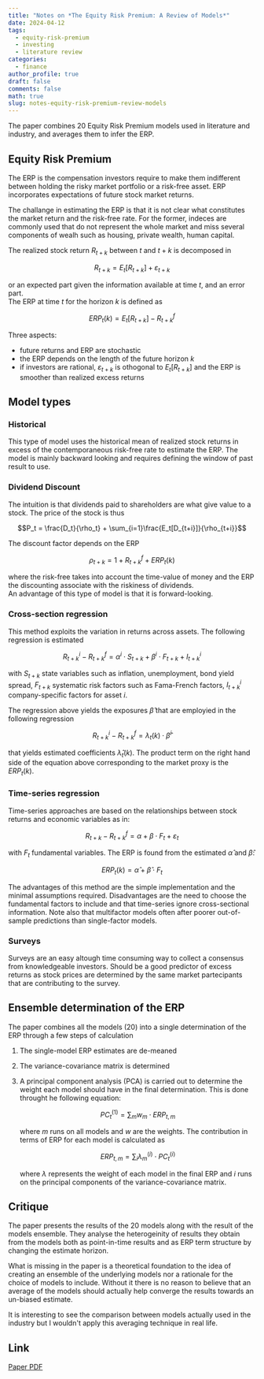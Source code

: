 ```yaml
---
title: "Notes on *The Equity Risk Premium: A Review of Models*"
date: 2024-04-12
tags:
  - equity-risk-premium
  - investing
  - literature review
categories:
  - finance
author_profile: true
draft: false
comments: false
math: true
slug: notes-equity-risk-premium-review-models
---
```


The paper combines 20 Equity Risk Premium models used in literature and industry, and averages them to infer the ERP.

## Equity Risk Premium

The ERP is the compensation investors require to make them indifferent between holding the risky market portfolio or a risk-free asset. ERP incorporates expectations of future stock market returns.

The challange in estimating the ERP is that it is not clear what constitutes the market return and the risk-free rate. For the former, indeces are commonly used that do not represent the whole market and miss several components of wealh such as housing, private wealth, human capital.

The realized stock return $R_{t+k}$ between $t$ and $t+k$ is decomposed in

$$R_{t+k} = E_t[R_{t+k}] + \varepsilon_{t+k}$$

or an expected part given the information available at time $t$, and an error part.<br>
The ERP at time $t$ for the horizon $k$ is defined as

$$ERP_t(k) = E_t[R_{t+k}] - R^f_{t+k}$$

Three aspects:

* future returns and ERP are stochastic
* the ERP depends on the length of the future horizon $k$
* if investors are rational, $\varepsilon_{t+k}$ is othogonal to $E_t[R_{t+k}]$ and the ERP is smoother than realized excess returns

## Model types

### Historical

This type of model uses the historical mean of realized stock returns in excess of the contemporaneous risk-free rate to estimate the ERP. The model is mainly backward looking and requires defining the window of past result to use.

### Dividend Discount

The intuition is that dividends paid to shareholders are what give value to a stock. The price of the stock is thus

$$P_t = \frac{D_t}{\rho_t} + \sum_{i=1}\frac{E_t[D_{t+i}]}{\rho_{t+i}}$$

The discount factor depends on the ERP

$$\rho_{t+k} = 1 + R^f_{t+k} + ERP_t(k)$$

where the risk-free takes into account the time-value of money and the ERP the discounting associate with the riskiness of dividends.<br>An advantage of this type of model is that it is forward-looking.

### Cross-section regression

This method exploits the variation in returns across assets. The following regression is estimated

$$R^i_{t+k} - R^f_{t+k} = \alpha^i\cdot S_{t+k} + \beta^i\cdot F_{t+k} + I^i_{t+k}$$

with $S_{t+k}$ state variables such as inflation, unemployment, bond yield spread, $F_{t+k}$ systematic risk factors such as Fama-French factors, $I^i_{t+k}$ company-specific factors for asset $i$.

The regression above yields the exposures $\hat{\beta}$ that are employied in the following regression

$$R^i_{t+k} - R^f_{t+k} = \lambda_t(k)\cdot\hat{\beta}^i$$

that yields estimated coefficients $\hat{\lambda}_t(k)$. The product term on the right hand side of the equation above corresponding to the market proxy is the $ERP_t(k)$.

### Time-series regression

Time-series approaches are based on the relationships between stock returns and economic variables as in:

$$R_{t+k} - R^f_{t+k} = \alpha + \beta\cdot F_t + \varepsilon_t$$

with $F_t$ fundamental variables. The ERP is found from the estimated $\hat{\alpha}$ and $\hat{\beta}$:

$$ERP_t(k) = \hat{\alpha} + \hat{\beta}\cdot F_t$$

The advantages of this method are the simple implementation and the minimal assumptions required. Disadvantages are the need to choose the fundamental factors to include and that time-series ignore cross-sectional information. Note also that multifactor models often after poorer out-of-sample predictions than single-factor models.

### Surveys

Surveys are an easy altough time consuming way to collect a consensus from knowledgeable investors. Should be a good predictor of excess returns as stock prices are determined by the same market partecipants that are contributing to the survey.

## Ensemble determination of the ERP

The paper combines all the models (20) into a single determination of the ERP through a few steps of calculation

1. The single-model ERP estimates are de-meaned
2. The variance-covariance matrix is determined
3. <div>A principal component analysis (PCA) is carried out to determine the weight each model should have in the final determination. This is done throught he following equation:

    $$PC^{(1)}_t = \sum_m w_m \cdot ERP_{t,m}$$

    where $m$ runs on all models and $w$ are the weights. The contribution in terms of ERP for each model is calculated as

    $$ERP_{t,m} = \sum_i \lambda^{(i)}_m \cdot PC^{(i)}_t$$

    where $\lambda$ represents the weight of each model in the final ERP and $i$ runs on the principal components of the variance-covariance matrix.</div>

## Critique

The paper presents the results of the 20 models along with the result of the models ensemble. They analyse the heterogeinity of results they obtain from the models both as point-in-time results and as ERP term structure by changing the estimate horizon.

What is missing in the paper is a theoretical foundation to the idea of creating an ensemble of the underlying models nor a rationale for the choice of models to include. Without it there is no reason to believe that an average of the models should actually help converge the results towards an un-biased estimate.

It is interesting to see the comparison between models actually used in the industry but I wouldn't apply this averaging technique in real life.

## Link

[Paper PDF](https://www.newyorkfed.org/medialibrary/media/research/staff_reports/sr714.pdf)
